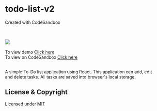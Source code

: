 # todo-list-v2

Created with CodeSandbox

<br><br>
![](https://img.shields.io/badge/Status-Complete-green.svg)
<br><br>
To view demo [Click here](https://csb-9w10d.netlify.app/) <br>
To view on CodeSandbox [Click here](https://codesandbox.io/s/github/vk0808/todo-list-v2)
<br><br>

A simple To-Do list application using React. This application can add, edit and delete tasks. All tasks are saved into browser's local storage.

## License & Copyright

Licensed under [MIT](LICENSE)
